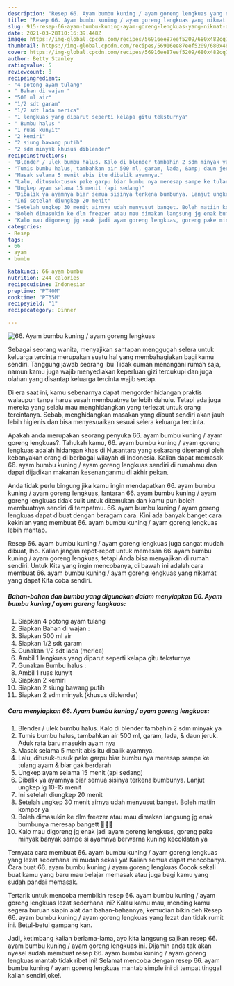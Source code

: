 ```yaml
---
description: "Resep 66. Ayam bumbu kuning / ayam goreng lengkuas yang nikmat dan Mudah Dibuat"
title: "Resep 66. Ayam bumbu kuning / ayam goreng lengkuas yang nikmat dan Mudah Dibuat"
slug: 915-resep-66-ayam-bumbu-kuning-ayam-goreng-lengkuas-yang-nikmat-dan-mudah-dibuat
date: 2021-03-28T10:16:39.448Z
image: https://img-global.cpcdn.com/recipes/56916ee87eef5209/680x482cq70/66-ayam-bumbu-kuning-ayam-goreng-lengkuas-foto-resep-utama.jpg
thumbnail: https://img-global.cpcdn.com/recipes/56916ee87eef5209/680x482cq70/66-ayam-bumbu-kuning-ayam-goreng-lengkuas-foto-resep-utama.jpg
cover: https://img-global.cpcdn.com/recipes/56916ee87eef5209/680x482cq70/66-ayam-bumbu-kuning-ayam-goreng-lengkuas-foto-resep-utama.jpg
author: Betty Stanley
ratingvalue: 5
reviewcount: 8
recipeingredient:
- "4 potong ayam tulang"
- " Bahan di wajan "
- "500 ml air"
- "1/2 sdt garam"
- "1/2 sdt lada merica"
- "1 lengkuas yang diparut seperti kelapa gitu teksturnya"
- " Bumbu halus "
- "1 ruas kunyit"
- "2 kemiri"
- "2 siung bawang putih"
- "2 sdm minyak khusus diblender"
recipeinstructions:
- "Blender / ulek bumbu halus. Kalo di blender tambahin 2 sdm minyak ya"
- "Tumis bumbu halus, tambahkan air 500 ml, garam, lada, &amp; daun jeruk. Aduk rata baru masukin ayam nya"
- "Masak selama 5 menit abis itu dibalik ayamnya."
- "Lalu, ditusuk-tusuk pake garpu biar bumbu nya meresap sampe ke tulang ayam &amp; biar gak berdarah"
- "Ungkep ayam selama 15 menit (api sedang)"
- "Dibalik ya ayamnya biar semua sisinya terkena bumbunya. Lanjut ungkep lg 10-15 menit"
- "Ini setelah diungkep 20 menit"
- "Setelah ungkep 30 menit airnya udah menyusut banget. Boleh matiin kompor ya"
- "Boleh dimasukin ke dlm freezer atau mau dimakan langsung jg enak bumbunya meresap bangett 🤤🤤🤤"
- "Kalo mau digoreng jg enak jadi ayam goreng lengkuas, goreng pake minyak banyak sampe si ayamnya berwarna kuning kecoklatan ya"
categories:
- Resep
tags:
- 66
- ayam
- bumbu

katakunci: 66 ayam bumbu 
nutrition: 244 calories
recipecuisine: Indonesian
preptime: "PT40M"
cooktime: "PT35M"
recipeyield: "1"
recipecategory: Dinner

---
```



![66. Ayam bumbu kuning / ayam goreng lengkuas](https://img-global.cpcdn.com/recipes/56916ee87eef5209/680x482cq70/66-ayam-bumbu-kuning-ayam-goreng-lengkuas-foto-resep-utama.jpg)

Sebagai seorang wanita, menyajikan santapan menggugah selera untuk keluarga tercinta merupakan suatu hal yang membahagiakan bagi kamu sendiri. Tanggung jawab seorang ibu Tidak cuman menangani rumah saja, namun kamu juga wajib menyediakan keperluan gizi tercukupi dan juga olahan yang disantap keluarga tercinta wajib sedap.

Di era  saat ini, kamu sebenarnya dapat mengorder hidangan praktis walaupun tanpa harus susah membuatnya terlebih dahulu. Tetapi ada juga mereka yang selalu mau menghidangkan yang terlezat untuk orang tercintanya. Sebab, menghidangkan masakan yang dibuat sendiri akan jauh lebih higienis dan bisa menyesuaikan sesuai selera keluarga tercinta. 



Apakah anda merupakan seorang penyuka 66. ayam bumbu kuning / ayam goreng lengkuas?. Tahukah kamu, 66. ayam bumbu kuning / ayam goreng lengkuas adalah hidangan khas di Nusantara yang sekarang disenangi oleh kebanyakan orang di berbagai wilayah di Indonesia. Kalian dapat memasak 66. ayam bumbu kuning / ayam goreng lengkuas sendiri di rumahmu dan dapat dijadikan makanan kesenanganmu di akhir pekan.

Anda tidak perlu bingung jika kamu ingin mendapatkan 66. ayam bumbu kuning / ayam goreng lengkuas, lantaran 66. ayam bumbu kuning / ayam goreng lengkuas tidak sulit untuk ditemukan dan kamu pun boleh membuatnya sendiri di tempatmu. 66. ayam bumbu kuning / ayam goreng lengkuas dapat dibuat dengan beragam cara. Kini ada banyak banget cara kekinian yang membuat 66. ayam bumbu kuning / ayam goreng lengkuas lebih mantap.

Resep 66. ayam bumbu kuning / ayam goreng lengkuas juga sangat mudah dibuat, lho. Kalian jangan repot-repot untuk memesan 66. ayam bumbu kuning / ayam goreng lengkuas, tetapi Anda bisa menyajikan di rumah sendiri. Untuk Kita yang ingin mencobanya, di bawah ini adalah cara membuat 66. ayam bumbu kuning / ayam goreng lengkuas yang nikamat yang dapat Kita coba sendiri.

<!--inarticleads1-->

##### Bahan-bahan dan bumbu yang digunakan dalam menyiapkan 66. Ayam bumbu kuning / ayam goreng lengkuas:

1. Siapkan 4 potong ayam tulang
1. Siapkan  Bahan di wajan :
1. Siapkan 500 ml air
1. Siapkan 1/2 sdt garam
1. Gunakan 1/2 sdt lada (merica)
1. Ambil 1 lengkuas yang diparut seperti kelapa gitu teksturnya
1. Gunakan  Bumbu halus :
1. Ambil 1 ruas kunyit
1. Siapkan 2 kemiri
1. Siapkan 2 siung bawang putih
1. Siapkan 2 sdm minyak (khusus diblender)




<!--inarticleads2-->

##### Cara menyiapkan 66. Ayam bumbu kuning / ayam goreng lengkuas:

1. Blender / ulek bumbu halus. Kalo di blender tambahin 2 sdm minyak ya
1. Tumis bumbu halus, tambahkan air 500 ml, garam, lada, &amp; daun jeruk. Aduk rata baru masukin ayam nya
1. Masak selama 5 menit abis itu dibalik ayamnya.
1. Lalu, ditusuk-tusuk pake garpu biar bumbu nya meresap sampe ke tulang ayam &amp; biar gak berdarah
1. Ungkep ayam selama 15 menit (api sedang)
1. Dibalik ya ayamnya biar semua sisinya terkena bumbunya. Lanjut ungkep lg 10-15 menit
1. Ini setelah diungkep 20 menit
1. Setelah ungkep 30 menit airnya udah menyusut banget. Boleh matiin kompor ya
1. Boleh dimasukin ke dlm freezer atau mau dimakan langsung jg enak bumbunya meresap bangett 🤤🤤🤤
1. Kalo mau digoreng jg enak jadi ayam goreng lengkuas, goreng pake minyak banyak sampe si ayamnya berwarna kuning kecoklatan ya




Ternyata cara membuat 66. ayam bumbu kuning / ayam goreng lengkuas yang lezat sederhana ini mudah sekali ya! Kalian semua dapat mencobanya. Cara buat 66. ayam bumbu kuning / ayam goreng lengkuas Cocok sekali buat kamu yang baru mau belajar memasak atau juga bagi kamu yang sudah pandai memasak.

Tertarik untuk mencoba membikin resep 66. ayam bumbu kuning / ayam goreng lengkuas lezat sederhana ini? Kalau kamu mau, mending kamu segera buruan siapin alat dan bahan-bahannya, kemudian bikin deh Resep 66. ayam bumbu kuning / ayam goreng lengkuas yang lezat dan tidak rumit ini. Betul-betul gampang kan. 

Jadi, ketimbang kalian berlama-lama, ayo kita langsung sajikan resep 66. ayam bumbu kuning / ayam goreng lengkuas ini. Dijamin anda tak akan nyesel sudah membuat resep 66. ayam bumbu kuning / ayam goreng lengkuas mantab tidak ribet ini! Selamat mencoba dengan resep 66. ayam bumbu kuning / ayam goreng lengkuas mantab simple ini di tempat tinggal kalian sendiri,oke!.

